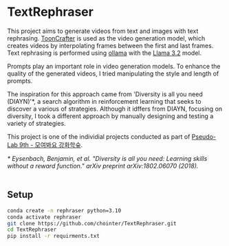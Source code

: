 # TextRephraser
This project aims to generate videos from text and images with text rephrasing. [ToonCrafter](https://github.com/Doubiiu/ToonCrafter/tree/main) is used as the video generation model, which creates videos by interpolating frames between the first and last frames. Text rephrasing is performed using [ollama](https://github.com/ollama/ollama) with the [Llama 3.2](https://github.com/meta-llama/llama-models/blob/main/models/llama3_2/MODEL_CARD.md) model.

Prompts play an important role in video generation models. To enhance the quality of the generated videos, I tried manipulating the style and length of prompts. 

The inspiration for this approach came from 'Diversity is all you need (DIAYN)'*, a search algorithm in reinforcement learning that seeks to discover a various of strategies. Although it idffers from DIAYN, focusing on diversity, I took a different approach by manually designing and testing a variety of strategies.

This project is one of the individial projects conducted as part of [Pseudo-Lab 9th - 모여봐요 강화학숲](https://github.com/Pseudo-Lab/9th-together-RL). 

_\* Eysenbach, Benjamin, et al. "Diversity is all you need: Learning skills without a reward function." arXiv preprint arXiv:1802.06070 (2018)._
<br/><br/>

## Setup
  ```bash
  conda create -n rephraser python=3.10
  conda activate rephraser
  git clone https://github.com/chointer/TextRephraser.git
  cd TextRephraser
  pip install -r requirments.txt
  ```
  
